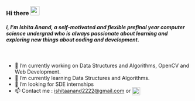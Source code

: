 ### Hi there <img src="https://media.giphy.com/media/hvRJCLFzcasrR4ia7z/giphy.gif" width="25px">

   ##### i, I'm Ishita Anand, a self-motivated and flexible prefinal year computer science undergrad who is always passionate about learning and exploring new things about coding and development.
<br/>

- 🔭 I’m currently working on Data Structures and Algorithms, OpenCV and Web Development.
- 🌱 I’m currently learning Data Structures and Algorithms.
- 🤔 I’m looking for SDE internships
- 📫 Contact me : ishitaanand2222@gmail.com or  <a href="https://www.linkedin.com/in/ishitaanand001/">
  <img align="center" alt="Ishita's LinkedIN" width="22px" src="https://raw.githubusercontent.com/peterthehan/peterthehan/master/assets/linkedin.svg" />
</a>



<br />


<!-- <img align="right" alt="GIF" src="https://github.com/abhisheknaiidu/abhisheknaiidu/blob/master/code.gif?raw=true" width="250" height="160" /> -->




